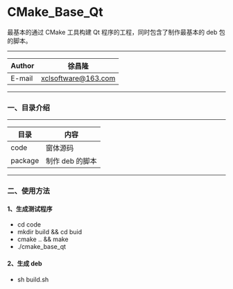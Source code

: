 CMake_Base_Qt
===========================
最基本的通过 CMake 工具构建 Qt 程序的工程，同时包含了制作最基本的 deb 包的脚本。
****
	
|Author|徐昌隆|
|---|---
|E-mail|xclsoftware@163.com

****

### 一、目录介绍
****
|目录|内容|
|---|---	
|code|窗体源码
|package|制作 deb 的脚本

****
### 二、使用方法
#### 1、生成测试程序
   * cd code
   * mkdir build && cd buid
   * cmake .. && make
   * ./cmake_base_qt

#### 2、生成 deb
   * sh build.sh